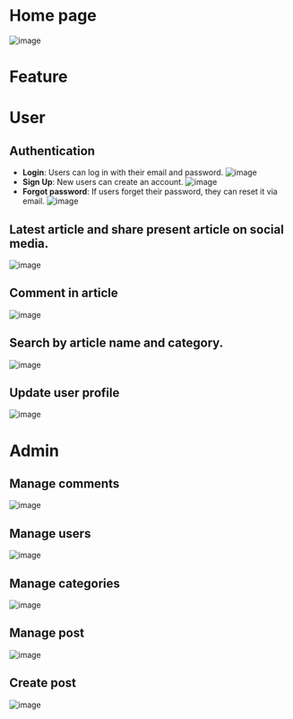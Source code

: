 # Home page
![image](https://github.com/user-attachments/assets/1f0f7b18-7fbc-4f90-aafa-8238a7f608fd)
# Feature
# User
## Authentication
- **Login**: Users can log in with their email and password.
![image](https://github.com/user-attachments/assets/0b5bb3ca-d61e-47c1-8403-e0a2d293714c)
- **Sign Up**: New users can create an account.
![image](https://github.com/user-attachments/assets/6ffa1e96-15db-4fbb-8f4e-8458ec9ff684)
- **Forgot password**: If users forget their password, they can reset it via email.
![image](https://github.com/user-attachments/assets/050ffbf2-984e-4782-bee4-7dfa3471b804)
## Latest article and share present article on social media.
![image](https://github.com/user-attachments/assets/34a389f7-36ed-4eb7-81b3-ea8910137927)
## Comment in article
![image](https://github.com/user-attachments/assets/756ad0ae-15b6-498b-9d42-13d70f923977)
## Search by article name and category.
![image](https://github.com/user-attachments/assets/3f176d7f-ad81-41fa-b21d-fb9dc36513d3)
## Update user profile
![image](https://github.com/user-attachments/assets/d6f591ab-73d9-46e9-a330-59b9f196a4dd)

# Admin
## Manage comments
![image](https://github.com/user-attachments/assets/b27b0876-1f30-4324-b865-c6699d8b6299)
## Manage users
![image](https://github.com/user-attachments/assets/1fc8ae30-ef57-463f-be54-0531db80c1a5)
## Manage categories
![image](https://github.com/user-attachments/assets/e6869d9e-0bc1-4ca4-a8bf-74689823e93e)
## Manage post
![image](https://github.com/user-attachments/assets/cc949964-ad26-4e1a-962a-da583f10de2b)
## Create post
![image](https://github.com/user-attachments/assets/9a0a35a9-01c3-4e54-b72d-cc902dfc4094)
